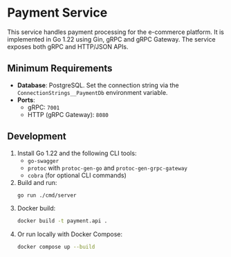 # Payment Service

This service handles payment processing for the e-commerce platform. It is implemented in Go 1.22 using Gin, gRPC and gRPC Gateway. The service exposes both gRPC and HTTP/JSON APIs.

## Minimum Requirements

- **Database**: PostgreSQL. Set the connection string via the `ConnectionStrings__PaymentDb` environment variable.
- **Ports**:
  - gRPC: `7001`
  - HTTP (gRPC Gateway): `8080`

## Development

1. Install Go 1.22 and the following CLI tools:
   - `go-swagger`
   - `protoc` with `protoc-gen-go` and `protoc-gen-grpc-gateway`
   - `cobra` (for optional CLI commands)
2. Build and run:
   ```bash
   go run ./cmd/server
   ```
3. Docker build:
   ```bash
   docker build -t payment.api .
   ```
4. Or run locally with Docker Compose:
   ```bash
   docker compose up --build
   ```
